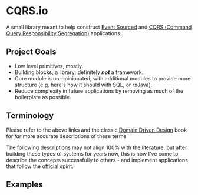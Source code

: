 # CQRS.io

A small library meant to help construct [Event Sourced](https://martinfowler.com/eaaDev/EventSourcing.html) and 
[CQRS (Command Query Responsibility Segregation)](https://martinfowler.com/bliki/CQRS.html#:~:text=CQRS%20stands%20for%20Command%20Query,you%20use%20to%20read%20information.)
 applications.
 
## Project Goals

* Low level primitives, mostly.
* Building blocks, a library; definitely ___not___ a framework.
* Core module is un-opinionated, with additional modules to provide more structure (e.g. here's how it should with SQL, or rxJava).
* Reduce complexity in future applications by removing as much of the boilerplate as possible.

## Terminology

Please refer to the above links and the classic [Domain Driven Design](https://www.dddcommunity.org/book/evans_2003/) 
book for _far_ more accurate descriptions of these terms. 

The following descriptions may not align 100% with the 
literature, but after building these types of systems for years now, this is how I've come to describe the concepts
successfully to others - and implement applications that follow the official spirit. 

## Examples


